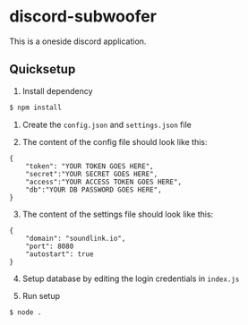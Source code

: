 # discord-subwoofer
This is a oneside discord application. 
## Quicksetup
1) Install dependency

```bash
$ npm install
```

1) Create the `config.json` and `settings.json` file

2) The content of the config file should look like this:
```
{
    "token": "YOUR TOKEN GOES HERE",
    "secret":"YOUR SECRET GOES HERE",
    "access":"YOUR ACCESS TOKEN GOES HERE",
    "db":"YOUR DB PASSWORD GOES HERE",
}
```

3) The content of the settings file should look like this:
```
{
    "domain": "soundlink.io",
    "port": 8080
    "autostart": true
}
```

4) Setup database by editing the login credentials in `index.js`

5) Run setup
```bash
$ node .
```
